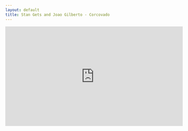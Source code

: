 ```yaml
---
layout: default
title: Stan Gets and Joao Gilberto - Corcovado
---
```


<iframe width="560" height="315" src="https://www.youtube.com/embed/Uh9e3V1oLYk" frameborder="0" allow="accelerometer; autoplay; encrypted-media; gyroscope; picture-in-picture" allowfullscreen></iframe>
